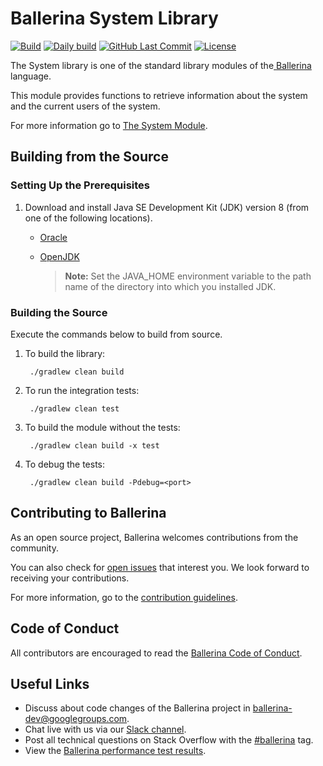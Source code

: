 Ballerina System Library
===================

  [![Build](https://github.com/ballerina-platform/module-ballerina-system/workflows/Build%20master%20branch/badge.svg)](https://github.com/ballerina-platform/module-ballerina-system/actions?query=workflow%3ABuild)
  [![Daily build](https://github.com/ballerina-platform/module-ballerina-system/workflows/Daily%20build/badge.svg)](https://github.com/ballerina-platform/module-ballerina-system/actions?query=workflow%3A%22Daily+build%22)
  [![GitHub Last Commit](https://img.shields.io/github/last-commit/ballerina-platform/module-ballerina-system.svg)](https://github.com/ballerina-platform/module-ballerina-system/commits/master)
  [![License](https://img.shields.io/badge/License-Apache%202.0-blue.svg)](https://opensource.org/licenses/Apache-2.0)

The System library is one of the standard library modules of the<a target="_blank" href="https://ballerina.io/"> Ballerina</a> language.

This module provides functions to retrieve information about the system and the current users of the system.

For more information go to [The System Module](https://ballerina.io/swan-lake/learn/api-docs/ballerina/system/).

## Building from the Source

### Setting Up the Prerequisites

1. Download and install Java SE Development Kit (JDK) version 8 (from one of the following locations).
   * [Oracle](https://www.oracle.com/java/technologies/javase/javase-jdk8-downloads.html)
   
   * [OpenJDK](http://openjdk.java.net/install/index.html)
   
        > **Note:** Set the JAVA_HOME environment variable to the path name of the directory into which you installed JDK.
     
### Building the Source

Execute the commands below to build from source.

1. To build the library:

        ./gradlew clean build

2. To run the integration tests:

        ./gradlew clean test

3. To build the module without the tests:

        ./gradlew clean build -x test

4. To debug the tests:

        ./gradlew clean build -Pdebug=<port>

## Contributing to Ballerina

As an open source project, Ballerina welcomes contributions from the community. 

You can also check for [open issues](https://github.com/ballerina-platform/module-ballerina-system/issues) that interest you. We look forward to receiving your contributions.

For more information, go to the [contribution guidelines](https://github.com/ballerina-platform/ballerina-lang/blob/master/CONTRIBUTING.md).

## Code of Conduct

All contributors are encouraged to read the [Ballerina Code of Conduct](https://ballerina.io/code-of-conduct).

## Useful Links

* Discuss about code changes of the Ballerina project in [ballerina-dev@googlegroups.com](mailto:ballerina-dev@googlegroups.com).
* Chat live with us via our [Slack channel](https://ballerina.io/community/slack/).
* Post all technical questions on Stack Overflow with the [#ballerina](https://stackoverflow.com/questions/tagged/ballerina) tag.
* View the [Ballerina performance test results](performance/benchmarks/summary.md).